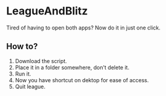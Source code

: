 # LeagueAndBlitz
Tired of having to open both apps? Now do it in just one click.

## How to?

1. Download the script.
2. Place it in a folder somewhere, don't delete it.
3. Run it.
4. Now you have shortcut on dektop for ease of access.
5. Quit league.
